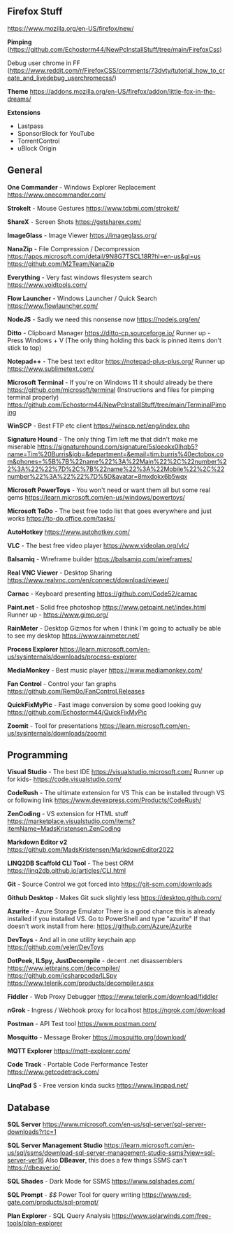 ## Firefox Stuff

https://www.mozilla.org/en-US/firefox/new/

**Pimping**
(https://github.com/Echostorm44/NewPcInstallStuff/tree/main/FirefoxCss)

Debug user chrome in FF (https://www.reddit.com/r/FirefoxCSS/comments/73dvty/tutorial_how_to_create_and_livedebug_userchromecss/)

**Theme**
https://addons.mozilla.org/en-US/firefox/addon/little-fox-in-the-dreams/

**Extensions**

 - Lastpass 
 - SponsorBlock for YouTube 
 - TorrentControl 
 - uBlock Origin

## General

**One Commander** - Windows Explorer Replacement
https://www.onecommander.com/

**StrokeIt** - Mouse Gestures
https://www.tcbmi.com/strokeit/

**ShareX** - Screen Shots
https://getsharex.com/

**ImageGlass** - Image Viewer
https://imageglass.org/

**NanaZip** - File Compression / Decompression
https://apps.microsoft.com/detail/9N8G7TSCL18R?hl=en-us&gl=us
https://github.com/M2Team/NanaZip 

**Everything** - Very fast windows filesystem search
https://www.voidtools.com/

**Flow Launcher** - Windows Launcher / Quick Search
https://www.flowlauncher.com/

**NodeJS** - Sadly we need this nonsense now
https://nodejs.org/en/

**Ditto** - Clipboard Manager
https://ditto-cp.sourceforge.io/
Runner up - Press Windows + V  (The only thing holding this back is pinned items don't stick to top)

**Notepad++** - The best text editor
https://notepad-plus-plus.org/
Runner up https://www.sublimetext.com/

**Microsoft Terminal** - If you're on Windows 11 it should already be there
https://github.com/microsoft/terminal
(Instructions and files for pimping terminal properly)
https://github.com/Echostorm44/NewPcInstallStuff/tree/main/TerminalPimping

**WinSCP** - Best FTP etc client
https://winscp.net/eng/index.php

**Signature Hound** - The only thing Tim left me that didn't make me miserable
https://signaturehound.com/signature/5sloeokx0lhqb5?name=Tim%20Burris&job=&department=&email=tim.burris%40ectobox.com&phones=%5B%7B%22name%22%3A%22Main%22%2C%22number%22%3A%22%22%7D%2C%7B%22name%22%3A%22Mobile%22%2C%22number%22%3A%22%22%7D%5D&avatar=8mxdokx6b5wqx

**Microsoft PowerToys** - You won't need or want them all but some real gems
https://learn.microsoft.com/en-us/windows/powertoys/

**Microsoft ToDo** - The best free todo list that goes everywhere and just works
https://to-do.office.com/tasks/

**AutoHotkey**
https://www.autohotkey.com/

**VLC** - The best free video player
https://www.videolan.org/vlc/

**Balsamiq** - Wireframe builder
https://balsamiq.com/wireframes/

**Real VNC Viewer** - Desktop Sharing
https://www.realvnc.com/en/connect/download/viewer/

**Carnac** - Keyboard presenting
https://github.com/Code52/carnac

**Paint.net** - Solid free photoshop
https://www.getpaint.net/index.html
Runner up - https://www.gimp.org/

**RainMeter** - Desktop Gizmos for when I think I'm going to actually be able to see my desktop
https://www.rainmeter.net/

**Process Explorer**
https://learn.microsoft.com/en-us/sysinternals/downloads/process-explorer

**MediaMonkey** - Best music player
https://www.mediamonkey.com/

**Fan Control** - Control your fan graphs
https://github.com/Rem0o/FanControl.Releases

**QuickFixMyPic** - Fast image conversion by some good looking guy
https://github.com/Echostorm44/QuickFixMyPic

**Zoomit** - Tool for presentations
https://learn.microsoft.com/en-us/sysinternals/downloads/zoomit

## Programming

**Visual Studio** - The best IDE
https://visualstudio.microsoft.com/
Runner up for kids- https://code.visualstudio.com/

**CodeRush** - The ultimate extension for VS
This can be installed through VS or following link
https://www.devexpress.com/Products/CodeRush/

**ZenCoding** - VS extension for HTML stuff
https://marketplace.visualstudio.com/items?itemName=MadsKristensen.ZenCoding

**Markdown Editor v2** 
https://github.com/MadsKristensen/MarkdownEditor2022

**LINQ2DB Scaffold CLI Tool** - The best ORM
https://linq2db.github.io/articles/CLI.html

**Git** - Source Control we got forced into 
https://git-scm.com/downloads

**Github Desktop** - Makes Git suck slightly less
https://desktop.github.com/

**Azurite** - Azure Storage Emulator
There is a good chance this is already installed if you installed VS.  Go to PowerShell and type "azurite"
If that doesn't work install from here:
https://github.com/Azure/Azurite

**DevToys** -  And all in one utility keychain app
https://github.com/veler/DevToys

**DotPeek, ILSpy, JustDecompile** - decent .net disassemblers 
https://www.jetbrains.com/decompiler/
https://github.com/icsharpcode/ILSpy
https://www.telerik.com/products/decompiler.aspx

**Fiddler** - Web Proxy Debugger
https://www.telerik.com/download/fiddler

**nGrok** - Ingress / Webhook proxy for localhost
https://ngrok.com/download
 
**Postman** - API Test tool 
https://www.postman.com/

**Mosquitto** - Message Broker
https://mosquitto.org/download/

**MQTT Explorer**
https://mqtt-explorer.com/

**Code Track** - Portable Code Performance Tester
https://www.getcodetrack.com/

**LinqPad** $ - Free version kinda sucks
https://www.linqpad.net/

## Database

**SQL Server**
https://www.microsoft.com/en-us/sql-server/sql-server-downloads?rtc=1

**SQL Server Management Studio**
https://learn.microsoft.com/en-us/sql/ssms/download-sql-server-management-studio-ssms?view=sql-server-ver16
Also **DBeaver**, this does a few things SSMS can't
https://dbeaver.io/

**SQL Shades** - Dark Mode for SSMS
https://www.sqlshades.com/

**SQL Prompt** - *$$* Power Tool for query writing
https://www.red-gate.com/products/sql-prompt/

**Plan Explorer** - SQL Query Analysis 
https://www.solarwinds.com/free-tools/plan-explorer

